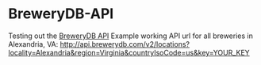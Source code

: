# BreweryDB-API

Testing out the [BreweryDB API](http://www.brewerydb.com/developers)
Example working API url for all breweries in Alexandria, VA: http://api.brewerydb.com/v2/locations?locality=Alexandria&region=Virginia&countryIsoCode=us&key=YOUR_KEY